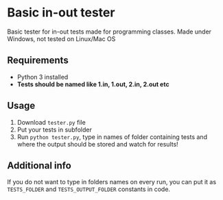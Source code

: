 # Basic in-out tester
Basic tester for in-out tests made for programming classes.
Made under Windows, not tested on Linux/Mac OS

## Requirements

* Python 3 installed
* **Tests should be named like 1.in, 1.out, 2.in, 2.out etc**

## Usage
1. Download `tester.py` file
2. Put your tests in subfolder
3. Run `python tester.py`, type in names of folder containing tests and where the output should be stored and watch for results!

## Additional info
If you do not want to type in folders names on every run, you can put it as `TESTS_FOLDER` and `TESTS_OUTPUT_FOLDER` constants in code.
